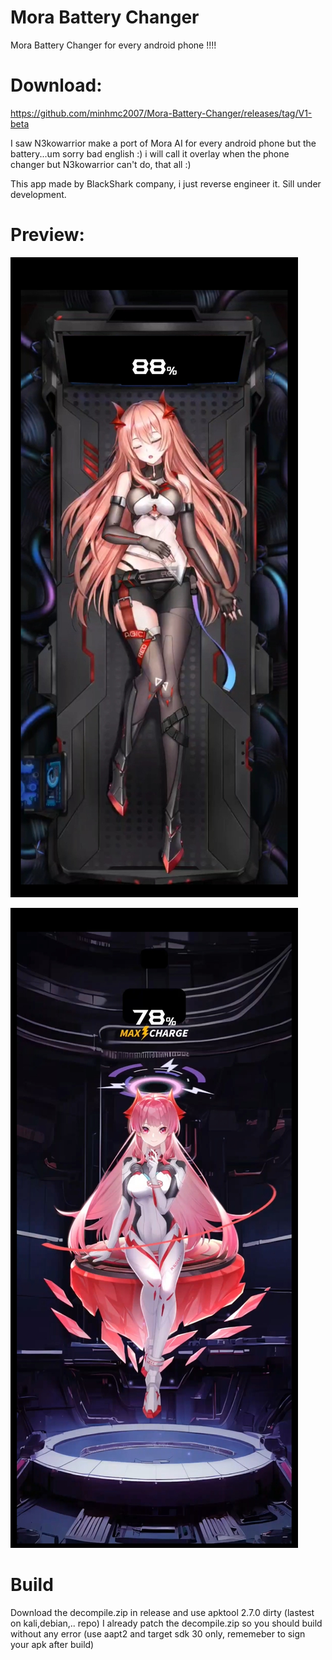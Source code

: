 # Mora Battery Changer
Mora Battery Changer for every android phone !!!!

# Download: 
https://github.com/minhmc2007/Mora-Battery-Changer/releases/tag/V1-beta

I saw N3kowarrior make a port of Mora AI for every android phone but the battery...um sorry bad english :) i will call it overlay when the phone changer but N3kowarrior can't do, that all :)

This app made by BlackShark company, i just reverse engineer it. Sill under development.

# Preview:
![Preview](preview.jpg)

![Preview](preview2.jpg)

# Build
Download the decompile.zip in release and use apktool 2.7.0 dirty (lastest on kali,debian,.. repo) I already patch the decompile.zip so you should build without any error (use aapt2 and target sdk 30 only, rememeber to sign your apk after build)